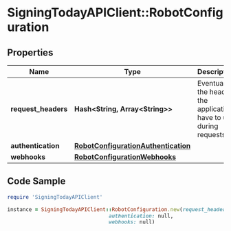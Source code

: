 # SigningTodayAPIClient::RobotConfiguration

## Properties

Name | Type | Description | Notes
------------ | ------------- | ------------- | -------------
**request_headers** | **Hash&lt;String, Array&lt;String&gt;&gt;** | Eventually the headers the application have to use during requests | [optional] 
**authentication** | [**RobotConfigurationAuthentication**](RobotConfigurationAuthentication.md) |  | [optional] 
**webhooks** | [**RobotConfigurationWebhooks**](RobotConfigurationWebhooks.md) |  | [optional] 

## Code Sample

```ruby
require 'SigningTodayAPIClient'

instance = SigningTodayAPIClient::RobotConfiguration.new(request_headers: {&quot;Authorization&quot;:[&quot;Token eed3fc66-cfc8-4b11-9bf9-33493d95411b&quot;]},
                                 authentication: null,
                                 webhooks: null)
```


